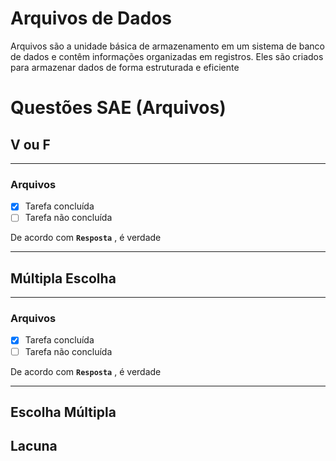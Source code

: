 # Arquivos de Dados

Arquivos são a unidade básica de armazenamento em um sistema de banco de dados e contêm informações organizadas em registros. Eles são criados para armazenar dados de forma estruturada e eficiente

# Questões SAE (Arquivos)

## V ou F
---
### Arquivos

- [x] Tarefa concluída
- [ ] Tarefa não concluída

De acordo com **```Resposta```**  , é verdade

---

## Múltipla Escolha
---
### Arquivos

- [x] Tarefa concluída
- [ ] Tarefa não concluída

De acordo com **```Resposta```**  , é verdade

---

## Escolha Múltipla

## Lacuna
